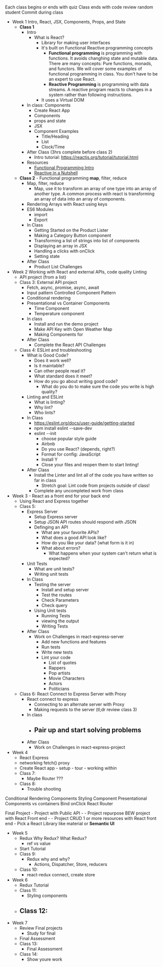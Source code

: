 
Each class begins or ends with quiz 
Class ends with code review random student
Commit during class 

- Week 1 Intro, React, JSX, Components, Props, and State
	- **Class 1** 
		- Intro 
			- What is React?
				- Library for making user interfaces
				- It's built on Functional Reactive programming concepts
					- **Functional programming** is programming with functions. It avoids changhing state and mutable data. There are many concepts: Pure functions, monads, and functors. We will cover some examples of functional programming in class. You don't have to be an expert to use React. 
					- **Reactive Programming** is programming with data streams. A reactive program reacts to changes in a system rather than following instructions. 
				- It uses a Virtual DOM
		- In class: Components 
			- Create React App
			- Components
			- props and state
			- JSX 
			- Component Examples 
				- Title/Heading
				- List 
				- Clock/Time 
		- After Class (3hrs complete before class 2)
			- Intro tutorial: https://reactjs.org/tutorial/tutorial.html
		- Resources
			- [Functional Programming Intro](https://medium.freecodecamp.org/an-introduction-to-the-basic-principles-of-functional-programming-a2c2a15c84)
			- [Reactive in a Nutshell](https://www.codekitchen.ca/what-is-reactive-programming/)
	- **Class 2** - Functional programming **map**, filter, reduce
		- Map, filter, reduce 
			- Map, use it to transform an array of one type into an array of another type. A common process with react is transforming an array of data into an array of components. 
		- Rendering Arrays with React using keys 
		- ES6 Modules 
			- import 
			- Export 
		- In Class 
			- Getting Started on the Product Lister
			- Making a Category Button component 
			- Transforming a list of strings into list of components
			- Displaying an array in JSX
			- Handling a clicks with onClick
			- Setting state
		- After Class 
			- Product List Challenges 
- Week 2 Working with React and external APIs, code quality Linting
	- API project (from a list)
	- Class 3: External API project 
		- Fetch, async, promise, async, await
		- Input pattern Controlled Component Pattern
		- Conditional rendering 
		- Presentational vs Container Components 
			- Time Component 
			- Temperature component 
		- In class
			- Install and run the demo project
			- Make API Key with Open Weather Map
			- Making Components for 
		- After Class
			- Complete the React API Challenges 
	- Class 4: ESLint and troubleshooting
		- What is Good Code? 
			- Does it work well? 
			- Is it maintable? 
			- Can other people read it? 
			- What standard does it meet?
			- How do you go about writing good code? 
				- What do you do to make sure the code you write is high quality?
		- Linting and ESLint
			- What is linting? 
			- Why lint? 
			- Who lints?
		- In Class 
			- https://eslint.org/docs/user-guide/getting-started
			- npm install eslint --save-dev
			- eslint --init
				- choose popular style guide
				- Airbnb
				- Do you use React? (depends, right?)
				- Format for config: JavaScript 
				- Install Y
				- Close your files and reopen them to start linting!
		- After Class 
			- Install the Linter and lint all of the code you have written so far in class
				- Stretch goal: Lint code from projects outside of class!
			- Complete any uncompleted work from class
- Week 3 - React as a front end for your back end
	- Using React and Express together
	- Class 5: 
		- Express Server
			- Setup Express server
			- Setup JSON API routes should respond with JSON
			- Definging an API
				- What are your favorite APIs?
				- What does a good API look like? 
				- How do you like your data? (what form is it in)
				- What about errors?
					- What happens when your system can't return what is expected? 
		- Unit Tests 
			- What are unit tests?
			- Writing unit tests
		- In Class 
			- Testing the server
				- Install and setup server
				- Test the routes
				- Check Parameters 
				- Check query
			- Using Unit tests
				- Running Tests
				- viewing the output
				- Writing Tests
		- After Class 
			- Work on Challenges in react-express-server
				- Add new functions and features 
				- Run tests 
				- Write new tests
				- Lint your code
					- List of quotes
					- Rappers 
					- Pop artists
					- Movie Characters
					- Actors 
					- Politicians
	- Class 6: React Connect to Express Server with Proxy
		- React connect to express 
			- Connecting to an alternate server with Proxy
			- Making requests to the server (tl;dr review class 3)
		- In class 
			- Pair up and start solving problems
				- 
		- After Class 
			- Work on Challenges in react-express-project
- Week 4
	- React Express
	- networking fetch() proxy
	- Create React app 
			- setup 
			- tour 
			- working within
	- Class 7:
		- Maybe Router ???
	- Class 8:
		- Trouble shooting 
		
		
Conditional Rendering Components 
Styling Component 
Presentational Components vs containers 
Bind onClick 
React Router 

Final Project 
	- Project with Public API 
		- 
	- Project repurpose BEW project with React Front end 
		- 
	- Project CRUD 1 or more resources with React front end 
		- Pick a React Library like material or **Semantic UI**

- Week 5
	- Redux Why Redux? What Redux? 
		- ref vs value
	- Start Tutorial 
	- Class 9: 
		- Redux why and why?
			- Actions, Dispatcher, Store, reducers
	- Class 10: 
		- react-redux connect, create store
- Week 6
	- Redux Tutorial 
	-	Class 11:
		- Styling components 
	- Class 12:
		-
- Week 7
	- Review Final projects 
		- Study for final 
	- Final Assessment 
	- Class 13: 
		- Final Assessment 
	- Class 14:
		- Show youre work
